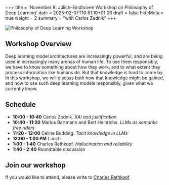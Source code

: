 +++
title = 'November 8: Jülich-Eindhoven Workshop on Philosophy of Deep Learning'
date = 2025-02-07T10:51:10+01:00
draft = false
hideMeta = true
weight = 2
summary = "with Carlos Zednik"
+++


![Philosophy of Deep Learning Workshop](/eindhoven.jpg)


## Workshop Overview
Deep learning model architectures are increasingly powerful, and are being used in increasingly many arenas of human life. To use them responsibly, we have to know something about how they work, and to what extent they process information like humans do. But that knowledge is hard to come by. In this workshop, we will discuss both how that knowledge might be gained, and how to use such deep learning models responsibly, given what we currently know.
 

## Schedule

- **10:00 - 10:40** Carlos Zednik. *XAI and justification*
- **10:40 - 11:20** Marius Bartmann and Bert Heinrichs. *LLMs as semantic free riders*
- **11:20 - 12:00** Celine Budding. *Tacit knowledge in LLMs*
- **12:00 - 1:00 PM** Lunch
- **1:00 - 1:40** Charles Rathkopf. *Hallucination and reliability*
- **1:40 - 2:40** Roundtable discussion

## Join our workshop

If you would like to attend, please write to [Charles Rathkopf](mailto:c.rathkopf@fz-juelich.de).

